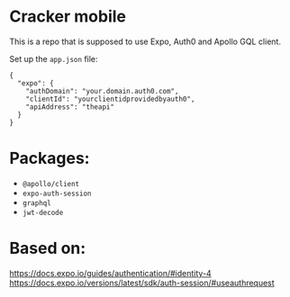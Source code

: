 # Cracker mobile

This is a repo that is supposed to use Expo, Auth0 and Apollo GQL client.

Set up the `app.json` file:

```
{
  "expo": {
    "authDomain": "your.domain.auth0.com",
    "clientId": "yourclientidprovidedbyauth0",
    "apiAddress": "theapi"
  }
}
```

# Packages:

- `@apollo/client`
- `expo-auth-session`
- `graphql`
- `jwt-decode`

# Based on:

https://docs.expo.io/guides/authentication/#identity-4
https://docs.expo.io/versions/latest/sdk/auth-session/#useauthrequest
